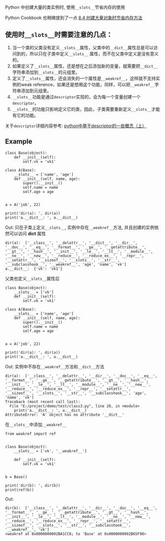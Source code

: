 Python 中创建大量的类实例时, 使用`__slots__`节省内存的使用

Python Cookbook 也稍微提到了一点 [8.4 创建大量对象时节省内存方法](http://python3-cookbook.readthedocs.io/zh_CN/latest/c08/p04_save_memory_when_create_large_number_instances.html)

## 使用时`__slots__`时需要注意的几点：

1. 当一个类的父类没有定义`__slots__`属性，父类中的`__dict__`属性总是可以访问到的，所以只在子类中定义`__slots__`
   属性，而不在父类中定义是没有意义的。
2. 如果定义了`__slots__`属性，还是想在之后添加新的变量，就需要把`__dict__`字符串添加到`__slots__`的元组里。
3. 定义了`__slots__`属性，还会消失的一个属性是`__weakref__`，这样就不支持实例的weak reference，如果还是想用这个功能，同样，可以把`__weakref__`字符串添加到元组里。
4. `__slots__`功能是通过`descriptor`实现的，会为每一个变量创建一个`descriptor`。
5. `__slots__`的功能只影响定义它的类，因此，子类需要重新定义`__slots__`才能有它的功能。

关于`descriptor`详细内容参考: [python中基于descriptor的一些概念（上）](http://www.cnblogs.com/btchenguang/archive/2012/09/17/2689146.html#WizKMOutline_1347874388282794)

## Example

```
class Base(object):
    def __init__(self):
        self.vk = 'vk1'

class A(Base):
    __slots__ = ['name', 'age']
    def __init__(self, name, age):
        super().__init__()
        self.name = name
        self.age = age


a = A('job', 22)

print('dir(a): ', dir(a))
print('a.__dict__: ', a.__dict__)
```

Out: 只在子类上定义`__slots__`, 实例中存在`__weakref__`方法, 并且创建的实例依然可以访问 **dict** 属性

```
dir(a):  ['__class__', '__delattr__', '__dict__', '__dir__', '__doc__', '__eq__', '__format__', '__ge__', '__getattribute__', '__gt__', '__hash__', '__init__', '__le__', '__lt__', '__module__', '__ne__', '__new__', '__reduce__', '__reduce_ex__', '__repr__', '__setattr__', '__sizeof__', '__slots__', '__str__', '__subclasshook__', '__weakref__', 'age', 'name', 'vk']
a.__dict__:  {'vk': 'vk1'}
```

父类也定义`__slots__`属性后

```
class Base(object):
    __slots__ = ['vk']
    def __init__(self):
        self.vk = 'vk1'

class A(Base):
    __slots__ = ['name', 'age']
    def __init__(self, name, age):
        super().__init__()
        self.name = name
        self.age = age


a = A('job', 22)

print('dir(a): ', dir(a))
print('a.__dict__: ', a.__dict__)
```

Out: 实例中不存在`__weakref__`方法和`__dict__`方法

```
dir(a):  ['__class__', '__delattr__', '__dir__', '__doc__', '__eq__', '__format__', '__ge__', '__getattribute__', '__gt__', '__hash__', '__init__', '__le__', '__lt__', '__module__', '__ne__', '__new__', '__reduce__', '__reduce_ex__', '__repr__', '__setattr__', '__sizeof__', '__slots__', '__str__', '__subclasshook__', 'age', 'name', 'vk']
Traceback (most recent call last):
  File "E:/project/demo/test/class3.py", line 20, in <module>
    print('a.__dict__: ', a.__dict__)
AttributeError: 'A' object has no attribute '__dict__'
```

在`__slots__`中添加`__weakref__`

```
from weakref import ref


class Base(object):
    __slots__ = ['vk', '__weakref__']

    def __init__(self):
        self.vk = 'vk1'


b = Base()

print('dir(b): ', dir(b))
print(ref(b))
```

Out:

```
dir(b):  ['__class__', '__delattr__', '__dir__', '__doc__', '__eq__', '__format__', '__ge__', '__getattribute__', '__gt__', '__hash__', '__init__', '__le__', '__lt__', '__module__', '__ne__', '__new__', '__reduce__', '__reduce_ex__', '__repr__', '__setattr__', '__sizeof__', '__slots__', '__str__', '__subclasshook__', '__weakref__', 'vk']
<weakref at 0x0000000002BA1CC8; to 'Base' at 0x0000000002B65F98>
```




